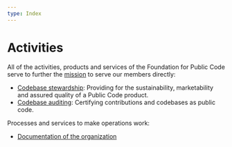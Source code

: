 ```yaml
---
type: Index
---
```


# Activities

All of the activities, products and services of the Foundation for Public Code serve to further the [mission](../organization/mission.md) to serve our members directly:

* [Codebase stewardship](codebase-stewardship/index.md): Providing for the sustainability, marketability and assured quality of a Public Code product.
* [Codebase auditing](codebase-auditing/index.md): Certifying contributions and codebases as public code.

Processes and services to make operations work:

* [Documentation of the organization](documentation/index.md)
